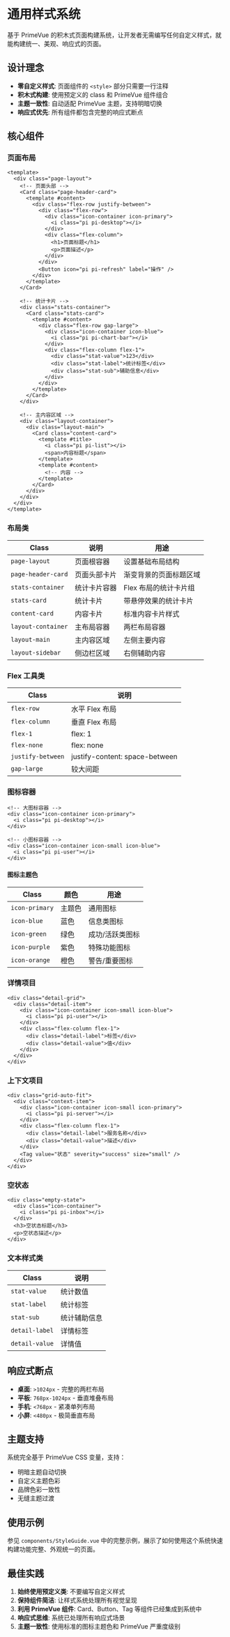 # 通用样式系统

基于 PrimeVue 的积木式页面构建系统，让开发者无需编写任何自定义样式，就能构建统一、美观、响应式的页面。

## 设计理念

- **零自定义样式**: 页面组件的 `<style>` 部分只需要一行注释
- **积木式构建**: 使用预定义的 class 和 PrimeVue 组件组合
- **主题一致性**: 自动适配 PrimeVue 主题，支持明暗切换
- **响应式优先**: 所有组件都包含完整的响应式断点

## 核心组件

### 页面布局

```vue
<template>
  <div class="page-layout">
    <!-- 页面头部 -->
    <Card class="page-header-card">
      <template #content>
        <div class="flex-row justify-between">
          <div class="flex-row">
            <div class="icon-container icon-primary">
              <i class="pi pi-desktop"></i>
            </div>
            <div class="flex-column">
              <h1>页面标题</h1>
              <p>页面描述</p>
            </div>
          </div>
          <Button icon="pi pi-refresh" label="操作" />
        </div>
      </template>
    </Card>
    
    <!-- 统计卡片 -->
    <div class="stats-container">
      <Card class="stats-card">
        <template #content>
          <div class="flex-row gap-large">
            <div class="icon-container icon-blue">
              <i class="pi pi-chart-bar"></i>
            </div>
            <div class="flex-column flex-1">
              <div class="stat-value">123</div>
              <div class="stat-label">统计标签</div>
              <div class="stat-sub">辅助信息</div>
            </div>
          </div>
        </template>
      </Card>
    </div>
    
    <!-- 主内容区域 -->
    <div class="layout-container">
      <div class="layout-main">
        <Card class="content-card">
          <template #title>
            <i class="pi pi-list"></i>
            <span>内容标题</span>
          </template>
          <template #content>
            <!-- 内容 -->
          </template>
        </Card>
      </div>
    </div>
  </div>
</template>
```

### 布局类

| Class | 说明 | 用途 |
|-------|------|------|
| `page-layout` | 页面根容器 | 设置基础布局结构 |
| `page-header-card` | 页面头部卡片 | 渐变背景的页面标题区域 |
| `stats-container` | 统计卡片容器 | Flex 布局的统计卡片组 |
| `stats-card` | 统计卡片 | 带悬停效果的统计卡片 |
| `content-card` | 内容卡片 | 标准内容卡片样式 |
| `layout-container` | 主布局容器 | 两栏布局容器 |
| `layout-main` | 主内容区域 | 左侧主要内容 |
| `layout-sidebar` | 侧边栏区域 | 右侧辅助内容 |

### Flex 工具类

| Class | 说明 |
|-------|------|
| `flex-row` | 水平 Flex 布局 |
| `flex-column` | 垂直 Flex 布局 |
| `flex-1` | flex: 1 |
| `flex-none` | flex: none |
| `justify-between` | justify-content: space-between |
| `gap-large` | 较大间距 |

### 图标容器

```vue
<!-- 大图标容器 -->
<div class="icon-container icon-primary">
  <i class="pi pi-desktop"></i>
</div>

<!-- 小图标容器 -->
<div class="icon-container icon-small icon-blue">
  <i class="pi pi-user"></i>
</div>
```

#### 图标主题色

| Class | 颜色 | 用途 |
|-------|------|------|
| `icon-primary` | 主题色 | 通用图标 |
| `icon-blue` | 蓝色 | 信息类图标 |
| `icon-green` | 绿色 | 成功/活跃类图标 |
| `icon-purple` | 紫色 | 特殊功能图标 |
| `icon-orange` | 橙色 | 警告/重要图标 |

### 详情项目

```vue
<div class="detail-grid">
  <div class="detail-item">
    <div class="icon-container icon-small icon-blue">
      <i class="pi pi-user"></i>
    </div>
    <div class="flex-column flex-1">
      <div class="detail-label">标签</div>
      <div class="detail-value">值</div>
    </div>
  </div>
</div>
```

### 上下文项目

```vue
<div class="grid-auto-fit">
  <div class="context-item">
    <div class="icon-container icon-small icon-primary">
      <i class="pi pi-server"></i>
    </div>
    <div class="flex-column flex-1">
      <div class="detail-label">服务名称</div>
      <div class="detail-value">描述</div>
    </div>
    <Tag value="状态" severity="success" size="small" />
  </div>
</div>
```

### 空状态

```vue
<div class="empty-state">
  <div class="icon-container">
    <i class="pi pi-inbox"></i>
  </div>
  <h3>空状态标题</h3>
  <p>空状态描述</p>
</div>
```

### 文本样式类

| Class | 说明 |
|-------|------|
| `stat-value` | 统计数值 |
| `stat-label` | 统计标签 |
| `stat-sub` | 统计辅助信息 |
| `detail-label` | 详情标签 |
| `detail-value` | 详情值 |

## 响应式断点

- **桌面**: `>1024px` - 完整的两栏布局
- **平板**: `768px-1024px` - 垂直堆叠布局
- **手机**: `<768px` - 紧凑单列布局
- **小屏**: `<480px` - 极简垂直布局

## 主题支持

系统完全基于 PrimeVue CSS 变量，支持：

- 明暗主题自动切换
- 自定义主题色彩
- 品牌色彩一致性
- 无缝主题过渡

## 使用示例

参见 `components/StyleGuide.vue` 中的完整示例，展示了如何使用这个系统快速构建功能完整、外观统一的页面。

## 最佳实践

1. **始终使用预定义类**: 不要编写自定义样式
2. **保持组件简洁**: 让样式系统处理所有视觉呈现
3. **利用 PrimeVue 组件**: Card、Button、Tag 等组件已经集成到系统中
4. **响应式思维**: 系统已处理所有响应式场景
5. **主题一致性**: 使用标准的图标主题色和 PrimeVue 严重度级别
